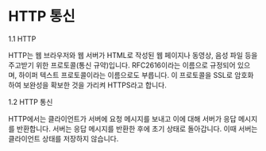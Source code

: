 # HTTP 통신

1.1 HTTP

HTTP는 웹 브라우저와 웹 서버가 HTML로 작성된 웹 페이지나 동영상, 음성 파일 등을 주고받기 위한 프로토콜(통신 규약)입니다.
RFC2616이라는 이름으로 규정되어 있으며, 하이퍼 텍스트 프로토콜이라는 이름으로도 부릅니다.
이 프로토콜을 SSL로 암호화하여 보완성을 확보한 것을 가리켜 HTTPS라고 합니다.

1.2 HTTP 통신

HTTP에서는 클라이언트가 서버에 요청 메시지를 보내고 이에 대해 서버가 응답 메시지를 반환합니다.
서버는 응답 메시지를 반환한 후에 초기 상태로 돌아갑니다. 이때 서버는 클라이언트 상태를 저장하지 않습니다.

